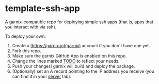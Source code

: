 # template-ssh-app

A garnix-compatible repo for deploying simple ssh apps (that is, apps that
you interact with via ssh).

To deploy your own:

1) Create a [https://garnix.io](garnix) account if you don't have one yet.
2) Fork this repo.
3) Make sure the garnix GitHub App is enabled on this repo.
4) Change the lines marked [TODO](https://github.com/search?q=repo%3Agarnix-io%2Ftemplate-ssh-app%20todo&type=code) to reflect your needs.
5) Push your changes! garnix will build and deploy the package.
6) (Optionally) set an A record pointing to the IP address you receive (you can
   find it in your [server](https://garnix.io/servers) tab).

